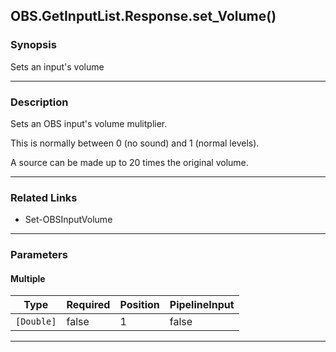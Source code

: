 OBS.GetInputList.Response.set_Volume()
--------------------------------------




### Synopsis
Sets an input's volume



---


### Description

Sets an OBS input's volume mulitplier.

This is normally between 0 (no sound) and 1 (normal levels).

A source can be made up to 20 times the original volume.



---


### Related Links
* Set-OBSInputVolume





---


### Parameters
#### **Multiple**




|Type      |Required|Position|PipelineInput|
|----------|--------|--------|-------------|
|`[Double]`|false   |1       |false        |





---
